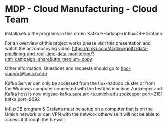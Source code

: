 # MDP - Cloud Manufacturing - Cloud Team

Install/setup the programs in this order:
Kafka->Hadoop->InfluxDB->Grafana

For an overview of this project works please visit this presentation and watch the accompanying video:
https://prezi.com/4zdlawrgpltz/data-pipelining-and-real-time-data-monitoring/?utm_campaign=share&utm_medium=copy

Other information:
Questions and requests should go to hpc-support@umich.edu

Kafka Server can only be accessed from the flux-hadoop cluster or from the Windows computer connected with the testbed machine
Zookeeper and Kafka host is now
migsae-kafka.aura.arc-ts.umich.edu
zookeeper port=2181
kafka port=9092

InfluxDB program & Grafana must be setup on a computer that is on the Umich network or can VPN with the network otherwise it will not be able to access it through the firewall


